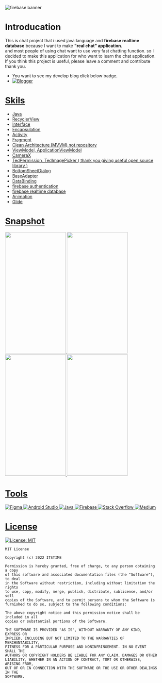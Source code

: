 ![firebase banner](https://user-images.githubusercontent.com/88642524/185963952-ba8f35d9-8c39-4763-87d5-a2b9fbd0c0ae.png)
# Introducation
This is chat project that i used java language and <b>firebase realtime database</b> because I want to make <b>"real chat" application</b>.<br>
and most people of using chat want to use very fast chatting function. so I decided to make this application for who want to learn the chat application.<br>
If you think this project is useful, please leave a comment and contribute thank you.<br>

- You want to see my develop blog click below badge.
- <a href="https://velog.io/@itstime">![Blogger](https://img.shields.io/badge/Blogger-FF5722?style=for-the-badge&logo=blogger&logoColor=white)
# Skils
- Java
- RecyclerView
- Interface
- Encapsulation
- Activity
- Fragment
- Clean Architecture (MVVM) not repository
- ViewModel, ApplicationViewModel
- CameraX
- TedPermission, TedImagePicker ( thank you giving useful open source library )
- BottomSheetDialog
- BaseAdapter
- DataBinding
- firebase authentication
- firebase realtime database
- Animation
- Glide

# Snapshot<br>
<p align="left">
<img src="https://user-images.githubusercontent.com/88642524/185976246-6266fce3-bb05-4861-8392-c024a0b5d2cb.jpg" width="200" height="400"/>
<img src="https://user-images.githubusercontent.com/88642524/185977757-7b8b2d66-c352-4f18-8727-6d9b885127bf.jpg" width="200" height="400"/>
<img src="https://user-images.githubusercontent.com/88642524/185977895-58e401dd-d2a9-4c0d-9eac-3aa29d93a9b8.jpg" width="200" height="400"/>
<img src="https://user-images.githubusercontent.com/88642524/185977958-502f4def-1e04-4647-8f21-d6852defcfd9.jpg" width="200" height="400"/>
</p>

# Tools
![Figma](https://img.shields.io/badge/figma-%23F24E1E.svg?style=for-the-badge&logo=figma&logoColor=white)
![Android Studio](https://img.shields.io/badge/Android%20Studio-3DDC84.svg?style=for-the-badge&logo=android-studio&logoColor=white)
![Java](https://img.shields.io/badge/java-%23ED8B00.svg?style=for-the-badge&logo=java&logoColor=white)
![Firebase](https://img.shields.io/badge/Firebase-039BE5?style=for-the-badge&logo=Firebase&logoColor=white)
![Stack Overflow](https://img.shields.io/badge/-Stackoverflow-FE7A16?style=for-the-badge&logo=stack-overflow&logoColor=white)
![Medium](https://img.shields.io/badge/Medium-12100E?style=for-the-badge&logo=medium&logoColor=white)
# License
[![License: MIT](https://img.shields.io/badge/License-MIT-yellow.svg)](https://opensource.org/licenses/MIT)
```
MIT License

Copyright (c) 2022 ITSTIME

Permission is hereby granted, free of charge, to any person obtaining a copy
of this software and associated documentation files (the "Software"), to deal
in the Software without restriction, including without limitation the rights
to use, copy, modify, merge, publish, distribute, sublicense, and/or sell
copies of the Software, and to permit persons to whom the Software is
furnished to do so, subject to the following conditions:

The above copyright notice and this permission notice shall be included in all
copies or substantial portions of the Software.

THE SOFTWARE IS PROVIDED "AS IS", WITHOUT WARRANTY OF ANY KIND, EXPRESS OR
IMPLIED, INCLUDING BUT NOT LIMITED TO THE WARRANTIES OF MERCHANTABILITY,
FITNESS FOR A PARTICULAR PURPOSE AND NONINFRINGEMENT. IN NO EVENT SHALL THE
AUTHORS OR COPYRIGHT HOLDERS BE LIABLE FOR ANY CLAIM, DAMAGES OR OTHER
LIABILITY, WHETHER IN AN ACTION OF CONTRACT, TORT OR OTHERWISE, ARISING FROM,
OUT OF OR IN CONNECTION WITH THE SOFTWARE OR THE USE OR OTHER DEALINGS IN THE
SOFTWARE.
```
